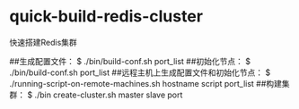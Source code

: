 # quick-build-redis-cluster
快速搭建Redis集群

##生成配置文件：
$ ./bin/build-conf.sh port_list
##初始化节点：
$ ./bin/build-conf.sh port_list
##远程主机上生成配置文件和初始化节点：
$ ./running-script-on-remote-machines.sh hostname script port_list
##构建集群：
$ ./bin create-cluster.sh master slave port
